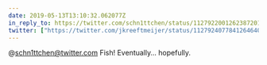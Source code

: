 ```yaml
---
date: 2019-05-13T13:10:32.062077Z
in_reply_to: https://twitter.com/schn1ttchen/status/1127922001262387201
twitter: ["https://twitter.com/jkreeftmeijer/status/1127924077841264640"]
---
```

@schn1ttchen@twitter.com Fish! Eventually… hopefully.
